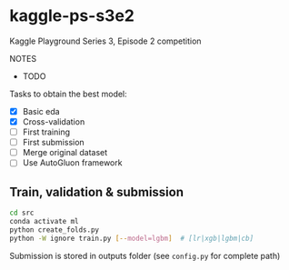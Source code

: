 # kaggle-ps-s3e2

Kaggle Playground Series 3, Episode 2 competition

NOTES

* TODO

Tasks to obtain the best model:

* [x] Basic eda
* [x] Cross-validation
* [ ] First training
* [ ] First submission
* [ ] Merge original dataset
* [ ] Use AutoGluon framework

## Train, validation & submission

```bash
cd src
conda activate ml
python create_folds.py
python -W ignore train.py [--model=lgbm]  # [lr|xgb|lgbm|cb]
```

Submission is stored in outputs folder (see `config.py` for complete path)
